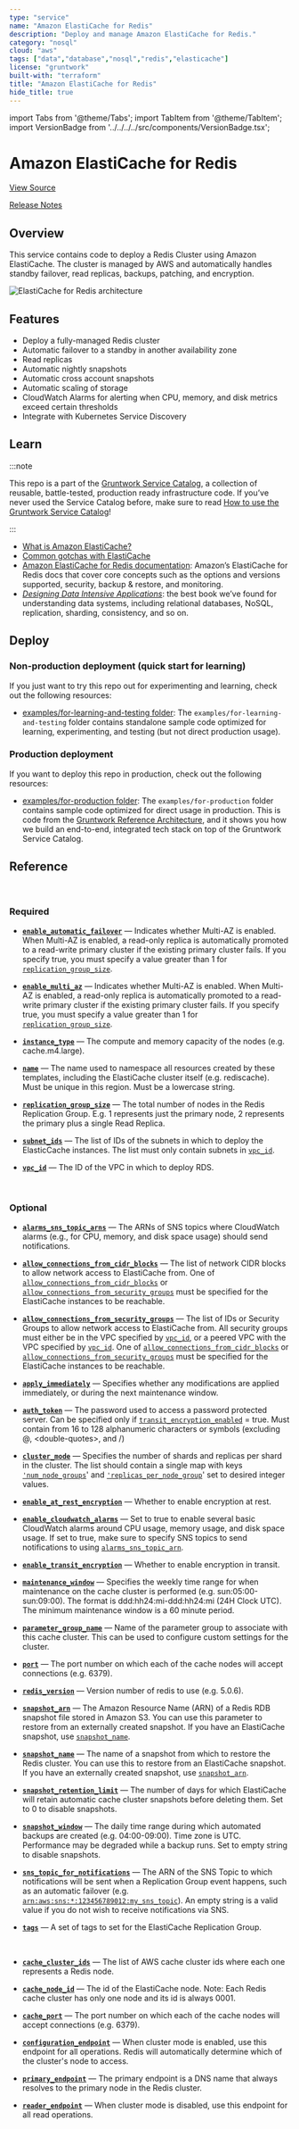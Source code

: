```yaml
---
type: "service"
name: "Amazon ElastiCache for Redis"
description: "Deploy and manage Amazon ElastiCache for Redis."
category: "nosql"
cloud: "aws"
tags: ["data","database","nosql","redis","elasticache"]
license: "gruntwork"
built-with: "terraform"
title: "Amazon ElastiCache for Redis"
hide_title: true
---
```


import Tabs from '@theme/Tabs';
import TabItem from '@theme/TabItem';
import VersionBadge from '../../../../src/components/VersionBadge.tsx';

<VersionBadge version="0.85.0" lastModifiedVersion="0.85.0"/>

# Amazon ElastiCache for Redis


<a href="https://github.com/gruntwork-io/terraform-aws-service-catalog/tree/master/modules/data-stores/redis" className="link-button">View Source</a>

<a href="https://github.com/gruntwork-io/terraform-aws-service-catalog/releases?q=data-stores%2Fredis" className="link-button" title="Release notes for only the service catalog versions which impacted this service.">Release Notes</a>

## Overview

This service contains code to deploy a Redis Cluster using Amazon ElastiCache. The cluster is managed by AWS and
automatically handles standby failover, read replicas, backups, patching, and encryption.

![ElastiCache for Redis architecture](/img/reference/services/data-storage/elasticache-redis-architecture.png)

## Features

*   Deploy a fully-managed Redis cluster
*   Automatic failover to a standby in another availability zone
*   Read replicas
*   Automatic nightly snapshots
*   Automatic cross account snapshots
*   Automatic scaling of storage
*   CloudWatch Alarms for alerting when CPU, memory, and disk metrics exceed certain thresholds
*   Integrate with Kubernetes Service Discovery

## Learn

:::note

This repo is a part of the [Gruntwork Service Catalog](https://github.com/gruntwork-io/terraform-aws-service-catalog/),
a collection of reusable, battle-tested, production ready infrastructure code.
If you’ve never used the Service Catalog before, make sure to read
[How to use the Gruntwork Service Catalog](https://docs.gruntwork.io/reference/services/intro/overview)!

:::

*   [What is Amazon ElastiCache?](https://github.com/gruntwork-io/terraform-aws-cache/tree/master/modules/redis#what-is-amazon-elasticache)
*   [Common gotchas with ElastiCache](https://github.com/gruntwork-io/terraform-aws-cache/tree/master/modules/redis#common-gotchas)
*   [Amazon ElastiCache for Redis documentation](https://docs.aws.amazon.com/AmazonElastiCache/latest/red-ug/WhatIs.html):
    Amazon’s ElastiCache for Redis docs that cover core concepts such as the options and versions supported, security,
    backup & restore, and monitoring.
*   *[Designing Data Intensive Applications](https://dataintensive.net)*: the best book we’ve found for understanding data
    systems, including relational databases, NoSQL, replication, sharding, consistency, and so on.

## Deploy

### Non-production deployment (quick start for learning)

If you just want to try this repo out for experimenting and learning, check out the following resources:

*   [examples/for-learning-and-testing folder](https://github.com/gruntwork-io/terraform-aws-service-catalog/tree/master/examples/for-learning-and-testing): The
    `examples/for-learning-and-testing` folder contains standalone sample code optimized for learning, experimenting, and
    testing (but not direct production usage).

### Production deployment

If you want to deploy this repo in production, check out the following resources:

*   [examples/for-production folder](https://github.com/gruntwork-io/terraform-aws-service-catalog/tree/master/examples/for-production): The `examples/for-production` folder contains sample code
    optimized for direct usage in production. This is code from the
    [Gruntwork Reference Architecture](https://gruntwork.io/reference-architecture/), and it shows you how we build an
    end-to-end, integrated tech stack on top of the Gruntwork Service Catalog.

## Reference

<Tabs>
<TabItem value="inputs" label="Inputs" default>

<br/>

### Required

<a name="enable_automatic_failover" className="snap-top"></a>

* [**`enable_automatic_failover`**](#enable_automatic_failover) &mdash; Indicates whether Multi-AZ is enabled. When Multi-AZ is enabled, a read-only replica is automatically promoted to a read-write primary cluster if the existing primary cluster fails. If you specify true, you must specify a value greater than 1 for [`replication_group_size`](#replication_group_size).

<a name="enable_multi_az" className="snap-top"></a>

* [**`enable_multi_az`**](#enable_multi_az) &mdash; Indicates whether Multi-AZ is enabled. When Multi-AZ is enabled, a read-only replica is automatically promoted to a read-write primary cluster if the existing primary cluster fails. If you specify true, you must specify a value greater than 1 for [`replication_group_size`](#replication_group_size).

<a name="instance_type" className="snap-top"></a>

* [**`instance_type`**](#instance_type) &mdash; The compute and memory capacity of the nodes (e.g. cache.m4.large).

<a name="name" className="snap-top"></a>

* [**`name`**](#name) &mdash; The name used to namespace all resources created by these templates, including the ElastiCache cluster itself (e.g. rediscache). Must be unique in this region. Must be a lowercase string.

<a name="replication_group_size" className="snap-top"></a>

* [**`replication_group_size`**](#replication_group_size) &mdash; The total number of nodes in the Redis Replication Group. E.g. 1 represents just the primary node, 2 represents the primary plus a single Read Replica.

<a name="subnet_ids" className="snap-top"></a>

* [**`subnet_ids`**](#subnet_ids) &mdash; The list of IDs of the subnets in which to deploy the ElasticCache instances. The list must only contain subnets in [`vpc_id`](#vpc_id).

<a name="vpc_id" className="snap-top"></a>

* [**`vpc_id`**](#vpc_id) &mdash; The ID of the VPC in which to deploy RDS.


<br/>


### Optional

<a name="alarms_sns_topic_arns" className="snap-top"></a>

* [**`alarms_sns_topic_arns`**](#alarms_sns_topic_arns) &mdash; The ARNs of SNS topics where CloudWatch alarms (e.g., for CPU, memory, and disk space usage) should send notifications.

<a name="allow_connections_from_cidr_blocks" className="snap-top"></a>

* [**`allow_connections_from_cidr_blocks`**](#allow_connections_from_cidr_blocks) &mdash; The list of network CIDR blocks to allow network access to ElastiCache from. One of [`allow_connections_from_cidr_blocks`](#allow_connections_from_cidr_blocks) or [`allow_connections_from_security_groups`](#allow_connections_from_security_groups) must be specified for the ElastiCache instances to be reachable.

<a name="allow_connections_from_security_groups" className="snap-top"></a>

* [**`allow_connections_from_security_groups`**](#allow_connections_from_security_groups) &mdash; The list of IDs or Security Groups to allow network access to ElastiCache from. All security groups must either be in the VPC specified by [`vpc_id`](#vpc_id), or a peered VPC with the VPC specified by [`vpc_id`](#vpc_id). One of [`allow_connections_from_cidr_blocks`](#allow_connections_from_cidr_blocks) or [`allow_connections_from_security_groups`](#allow_connections_from_security_groups) must be specified for the ElastiCache instances to be reachable.

<a name="apply_immediately" className="snap-top"></a>

* [**`apply_immediately`**](#apply_immediately) &mdash; Specifies whether any modifications are applied immediately, or during the next maintenance window.

<a name="auth_token" className="snap-top"></a>

* [**`auth_token`**](#auth_token) &mdash; The password used to access a password protected server. Can be specified only if [`transit_encryption_enabled`](#transit_encryption_enabled) = true. Must contain from 16 to 128 alphanumeric characters or symbols (excluding @, &lt;double-quotes>, and /)

<a name="cluster_mode" className="snap-top"></a>

* [**`cluster_mode`**](#cluster_mode) &mdash; Specifies the number of shards and replicas per shard in the cluster. The list should contain a single map with keys [`'num_node_groups`](#'num_node_groups)' and [`'replicas_per_node_group`](#'replicas_per_node_group)' set to desired integer values.

<a name="enable_at_rest_encryption" className="snap-top"></a>

* [**`enable_at_rest_encryption`**](#enable_at_rest_encryption) &mdash; Whether to enable encryption at rest.

<a name="enable_cloudwatch_alarms" className="snap-top"></a>

* [**`enable_cloudwatch_alarms`**](#enable_cloudwatch_alarms) &mdash; Set to true to enable several basic CloudWatch alarms around CPU usage, memory usage, and disk space usage. If set to true, make sure to specify SNS topics to send notifications to using [`alarms_sns_topic_arn`](#alarms_sns_topic_arn).

<a name="enable_transit_encryption" className="snap-top"></a>

* [**`enable_transit_encryption`**](#enable_transit_encryption) &mdash; Whether to enable encryption in transit.

<a name="maintenance_window" className="snap-top"></a>

* [**`maintenance_window`**](#maintenance_window) &mdash; Specifies the weekly time range for when maintenance on the cache cluster is performed (e.g. sun:05:00-sun:09:00). The format is ddd:hh24:mi-ddd:hh24:mi (24H Clock UTC). The minimum maintenance window is a 60 minute period.

<a name="parameter_group_name" className="snap-top"></a>

* [**`parameter_group_name`**](#parameter_group_name) &mdash; Name of the parameter group to associate with this cache cluster. This can be used to configure custom settings for the cluster.

<a name="port" className="snap-top"></a>

* [**`port`**](#port) &mdash; The port number on which each of the cache nodes will accept connections (e.g. 6379).

<a name="redis_version" className="snap-top"></a>

* [**`redis_version`**](#redis_version) &mdash; Version number of redis to use (e.g. 5.0.6).

<a name="snapshot_arn" className="snap-top"></a>

* [**`snapshot_arn`**](#snapshot_arn) &mdash; The Amazon Resource Name (ARN) of a Redis RDB snapshot file stored in Amazon S3. You can use this parameter to restore from an externally created snapshot. If you have an ElastiCache snapshot, use [`snapshot_name`](#snapshot_name).

<a name="snapshot_name" className="snap-top"></a>

* [**`snapshot_name`**](#snapshot_name) &mdash; The name of a snapshot from which to restore the Redis cluster. You can use this to restore from an ElastiCache snapshot. If you have an externally created snapshot, use [`snapshot_arn`](#snapshot_arn).

<a name="snapshot_retention_limit" className="snap-top"></a>

* [**`snapshot_retention_limit`**](#snapshot_retention_limit) &mdash; The number of days for which ElastiCache will retain automatic cache cluster snapshots before deleting them. Set to 0 to disable snapshots.

<a name="snapshot_window" className="snap-top"></a>

* [**`snapshot_window`**](#snapshot_window) &mdash; The daily time range during which automated backups are created (e.g. 04:00-09:00). Time zone is UTC. Performance may be degraded while a backup runs. Set to empty string to disable snapshots.

<a name="sns_topic_for_notifications" className="snap-top"></a>

* [**`sns_topic_for_notifications`**](#sns_topic_for_notifications) &mdash; The ARN of the SNS Topic to which notifications will be sent when a Replication Group event happens, such as an automatic failover (e.g. [`arn:aws:sns:*:123456789012:my_sns_topic`](#arn:aws:sns:*:123456789012:my_sns_topic)). An empty string is a valid value if you do not wish to receive notifications via SNS.

<a name="tags" className="snap-top"></a>

* [**`tags`**](#tags) &mdash; A set of tags to set for the ElastiCache Replication Group.

</TabItem>
<TabItem value="outputs" label="Outputs">

<br/>

<a name="cache_cluster_ids" className="snap-top"></a>

* [**`cache_cluster_ids`**](#cache_cluster_ids) &mdash; The list of AWS cache cluster ids where each one represents a Redis node.

<a name="cache_node_id" className="snap-top"></a>

* [**`cache_node_id`**](#cache_node_id) &mdash; The id of the ElastiCache node. Note: Each Redis cache cluster has only one node and its id is always 0001.

<a name="cache_port" className="snap-top"></a>

* [**`cache_port`**](#cache_port) &mdash; The port number on which each of the cache nodes will accept connections (e.g. 6379).

<a name="configuration_endpoint" className="snap-top"></a>

* [**`configuration_endpoint`**](#configuration_endpoint) &mdash; When cluster mode is enabled, use this endpoint for all operations. Redis will automatically determine which of the cluster's node to access.

<a name="primary_endpoint" className="snap-top"></a>

* [**`primary_endpoint`**](#primary_endpoint) &mdash; The primary endpoint is a DNS name that always resolves to the primary node in the Redis cluster.

<a name="reader_endpoint" className="snap-top"></a>

* [**`reader_endpoint`**](#reader_endpoint) &mdash; When cluster mode is disabled, use this endpoint for all read operations.

</TabItem>
</Tabs>


<!-- ##DOCS-SOURCER-START
{"sourcePlugin":"service-catalog-api","hash":"0962a2150277c22a572d47a458fcd0b8"}
##DOCS-SOURCER-END -->
